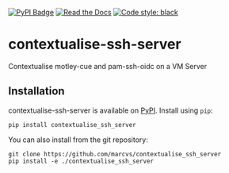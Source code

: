 [![PyPI Badge](https://img.shields.io/pypi/v/contextualise_ssh_server.svg)](https://pypi.python.org/pypi/contextualise_ssh_server)
[![Read the Docs](https://readthedocs.org/projects/contextualise-ssh-server/badge/?version=latest)](https://contextualise-ssh-server.readthedocs.io/en/latest/?version=latest)
[![Code style: black](https://img.shields.io/badge/code%20style-black-000000.svg)](https://github.com/psf/black)

# contextualise-ssh-server
Contextualise motley-cue and pam-ssh-oidc on a VM Server

## Installation
contextualise-ssh-server is available on [PyPI](https://pypi.org/project/contextualise_ssh_server/). Install using `pip`:
```
pip install contextualise_ssh_server
```

You can also install from the git repository:
```
git clone https://github.com/marcvs/contextualise_ssh_server
pip install -e ./contextualise_ssh_server
```
